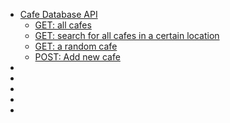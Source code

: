 


- [Cafe Database API]()
    - [GET: all cafes](./getserver.py)
    - [GET: search for all cafes in a certain location](./getserver.py)
    - [GET: a random cafe](./getserver.py)
    - [POST: Add new cafe](./postserver.py.py)
- []()
- []()
- []()
- []()
- []()